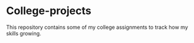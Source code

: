 # College-projects
This repository contains some of my college assignments to track how my skills growing.
